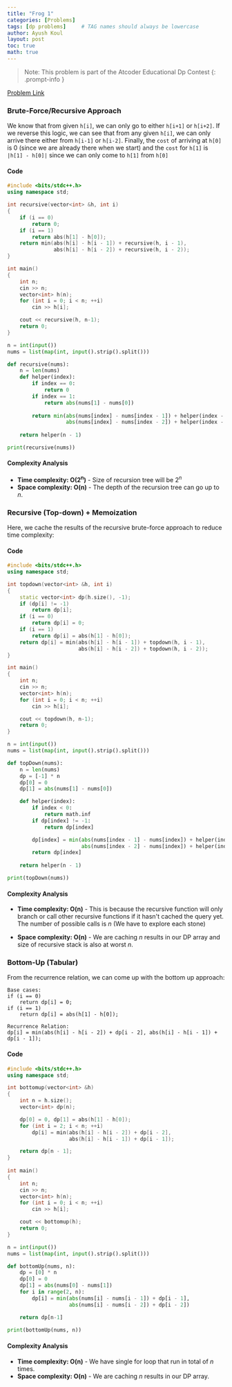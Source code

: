 ```yaml
---
title: "Frog 1"
categories: [Problems]
tags: [dp problems]     # TAG names should always be lowercase
author: Ayush Koul
layout: post
toc: true
math: true
---
```


> Note: This problem is part of the Atcoder Educational Dp Contest
{: .prompt-info }

[Problem Link](https://atcoder.jp/contests/dp/tasks/dp_a)

### Brute-Force/Recursive Approach
We know that from given `h[i]`, we can only go to either `h[i+1]` or `h[i+2]`. If we reverse this logic, we can see 
that from any given `h[i]`, we can only arrive there either from `h[i-1]` or `h[i-2]`. Finally, the `cost` of 
arriving at `h[0]` is 0 (since we are already there when we start) and the `cost` for `h[1]` is `|h[1] - h[0]|` since 
we can only come to `h[1]` from `h[0]`

#### Code

```cpp
#include <bits/stdc++.h>
using namespace std;

int recursive(vector<int> &h, int i)
{
    if (i == 0)
        return 0;
    if (i == 1)
        return abs(h[1] - h[0]);
    return min(abs(h[i] - h[i - 1]) + recursive(h, i - 1), 
               abs(h[i] - h[i - 2]) + recursive(h, i - 2));
}

int main()
{
    int n;
    cin >> n;
    vector<int> h(n);
    for (int i = 0; i < n; ++i)
        cin >> h[i];

    cout << recursive(h, n-1);
    return 0;
}
``` 

```python
n = int(input())
nums = list(map(int, input().strip().split()))

def recursive(nums):
    n = len(nums)
    def helper(index):
        if index == 0:
            return 0
        if index == 1:
            return abs(nums[1] - nums[0])
	    
        return min(abs(nums[index] - nums[index - 1]) + helper(index - 1), 
                   abs(nums[index] - nums[index - 2]) + helper(index - 2))
    
    return helper(n - 1)

print(recursive(nums))
```

#### Complexity Analysis

- **Time complexity: $\boldsymbol{O(2^n)}$** - Size of recursion tree will be $2^n$
- **Space complexity: $\boldsymbol{O(n)}$** - The depth of the recursion tree can go up to $n$.


### Recursive (Top-down) + Memoization

Here, we cache the results of the recursive brute-force approach to reduce time complexity:

#### Code

```cpp
#include <bits/stdc++.h>
using namespace std;

int topdown(vector<int> &h, int i)
{
    static vector<int> dp(h.size(), -1);
    if (dp[i] != -1)
        return dp[i];
    if (i == 0)
        return dp[i] = 0;
    if (i == 1)
        return dp[i] = abs(h[1] - h[0]);
    return dp[i] = min(abs(h[i] - h[i - 1]) + topdown(h, i - 1), 
                       abs(h[i] - h[i - 2]) + topdown(h, i - 2));
}

int main()
{
    int n;
    cin >> n;
    vector<int> h(n);
    for (int i = 0; i < n; ++i)
        cin >> h[i];

    cout << topdown(h, n-1);
    return 0;
}
```

```python
n = int(input())
nums = list(map(int, input().strip().split()))

def topDown(nums):
    n = len(nums)
    dp = [-1] * n
    dp[0] = 0
    dp[1] = abs(nums[1] - nums[0])

    def helper(index):
        if index < 0:
            return math.inf
        if dp[index] != -1:
            return dp[index]

        dp[index] = min(abs(nums[index - 1] - nums[index]) + helper(index - 1), 
                        abs(nums[index - 2] - nums[index]) + helper(index - 2))
        return dp[index]
    
    return helper(n - 1)

print(topDown(nums))
```

#### Complexity Analysis

- **Time complexity: $\boldsymbol{O(n)}$** - This is because the recursive function will only branch or call other recursive functions if it hasn't cached the query yet. The number of possible calls is $n$ (We have to explore each stone)

- **Space complexity: $\boldsymbol{O(n)}$** - We are caching $n$ results in our DP array and size of recursive stack is also at worst $n$.


### Bottom-Up (Tabular)

From the recurrence relation, we can come up with the bottom up approach:
```
Base cases:
if (i == 0)
	return dp[i] = 0;
if (i == 1)
	return dp[i] = abs(h[1] - h[0]);

Recurrence Relation:
dp[i] = min(abs(h[i] - h[i - 2]) + dp[i - 2], abs(h[i] - h[i - 1]) + dp[i - 1]);
```

#### Code
```cpp
#include <bits/stdc++.h>
using namespace std;

int bottomup(vector<int> &h)
{
    int n = h.size();
    vector<int> dp(n);

    dp[0] = 0, dp[1] = abs(h[1] - h[0]);
    for (int i = 2; i < n; ++i)
        dp[i] = min(abs(h[i] - h[i - 2]) + dp[i - 2], 
                    abs(h[i] - h[i - 1]) + dp[i - 1]);

    return dp[n - 1];
}
 
int main()
{
    int n;
    cin >> n;
    vector<int> h(n);
    for (int i = 0; i < n; ++i)
        cin >> h[i];

    cout << bottomup(h);
    return 0;
}
```

```python
n = int(input())
nums = list(map(int, input().strip().split()))

def bottomUp(nums, n):
    dp = [0] * n
    dp[0] = 0
    dp[1] = abs(nums[0] - nums[1])
    for i in range(2, n):
        dp[i] = min(abs(nums[i] - nums[i - 1]) + dp[i - 1],
                    abs(nums[i] - nums[i - 2]) + dp[i - 2])

    return dp[n-1]
    
print(bottomUp(nums, n))
```

#### Complexity Analysis
- **Time complexity: $\boldsymbol{O(n)}$** - We have single for loop that run in total of $n$ times.
- **Space complexity: $\boldsymbol{O(n)}$** - We are caching $n$ results in our DP array.